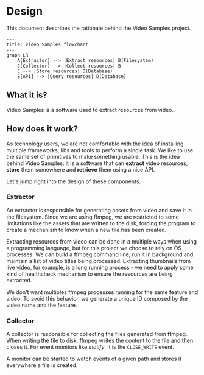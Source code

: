 # Design

This document describes the rationale behind the Video Samples project.

```mermaid
---
title: Video Samples flowchart
---
graph LR
    A[Extractor] --> |Extract resources| B(Filesystem)
    C[Collector] --> |Collect resources| B
    C --> |Store resources| D(Database)
    E[API] --> |Query resources| D(Database)
```

## What it is?

Video Samples is a software used to extract resources from video.

## How does it work?

As technology users, we are not comfortable with the idea of installing multiple frameworks, libs and tools to perform a single task. We like to use the same set of primitives to make something usable. This is the idea behind Video Samples: it is a software that can **extract** video resources, **store** them somewhere and **retrieve** them using a nice API.

Let's jump right into the design of these components.

### Extractor

An extractor is responsible for generating assets from video and save it in the filesystem. Since we are using ffmpeg, we are restricted to some limitations like the assets that are written to the disk, forcing the program to create a mechanism to know when a new file has been created.

Extracting resources from video can be done in a multiple ways when using a programming language, but for this project we choose to rely on OS processes. We can build a ffmpeg command line, run it in background and maintain a list of video titles being processed. Extracting thumbnails from live video, for example, is a long running process - we need to apply some kind of healthcheck mechanism to ensure the resources are being extracted.

We don't want multiples ffmpeg processes running for the same feature and video. To avoid this behavior, we generate a unique ID composed by the video name and the feature.

### Collector

A collector is responsible for collecting the files generated from ffmpeg. When writing the file to disk,
ffmpeg writes the content to the file and then closes it. For event monitors like _inotify_, it is the `CLOSE_WRITE` event.

A monitor can be started to watch events of a given path and stores it everywhere a file is created.